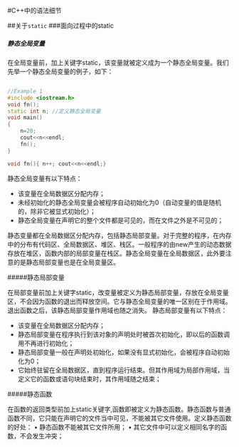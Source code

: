 #C++中的语法细节

##关于`static`
###面向过程中的static
##### 静态全局变量

在全局变量前，加上关键字static，该变量就被定义成为一个静态全局变量。我们先举一个静态全局变量的例子，如下：

```c++ 

//Example 1
#include <iostream.h>
void fn();
static int n; //定义静态全局变量
void main()
{    
    n=20;
    cout<<n<<endl; 
    fn();
}

void fn(){ n++; cout<<n<<endl;}

```

静态全局变量有以下特点： 
* 该变量在全局数据区分配内存；
* 未经初始化的静态全局变量会被程序自动初始化为0（自动变量的值是随机的，除非它被显式初始化）； 
* 静态全局变量在声明它的整个文件都是可见的，而在文件之外是不可见的；

静态变量都在全局数据区分配内存，包括静态局部变量。对于完整的程序，在内存中的分布有代码区、全局数据区、堆区、栈区。一般程序的由new产生的动态数据存放在堆区，函数内部的局部变量在栈区。静态全局变量在全局数据区，此外要注意的是静态局部变量也是在全局变量区。

#####静态局部变量

在局部变量前加上关键字static，改变量被定义为静态局部变量，存放在全局变量区，不会因为函数的退出而释放空间。它与静态全局变量的唯一区别在于作用域。退出函数之后，该静态局部变量作用域也随之消失。
静态局部变量有以下特点：
* 该变量在全局数据区分配内存； 
* 静态局部变量在程序执行到该对象的声明处时被首次初始化，即以后的函数调用不再进行初始化；
* 静态局部变量一般在声明处初始化，如果没有显式初始化，会被程序自动初始化为0； 
* 它始终驻留在全局数据区，直到程序运行结束。但其作用域为局部作用域，当定义它的函数或语句块结束时，其作用域随之结束； 

#####静态函数

在函数的返回类型前加上static关键字,函数即被定义为静态函数。静态函数与普通函数不同，它只能在声明它的文件当中可见，不能被其它文件使用。定义静态函数的好处： • 静态函数不能被其它文件所用； • 其它文件中可以定义相同名字的函数，不会发生冲突； 

